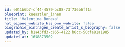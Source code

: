 ```yaml
---
id: e041b6b7-cf44-4579-bc88-73f736b6ff1a
blueprint: kuenstler_innen
title: 'Valentina Boneva'
hat_eigene_website_has_own_website: false
biographie_eintragen_create_artist_s_biography: false
updated_by: b1a43fd3-c865-4122-b6cc-50cfa81a1985
updated_at: 1658873502
---
```

